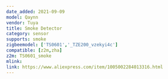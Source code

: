```yaml
---
date_added: 2021-09-09
model: Qaynn
vendor: Tuya
title: Smoke Detector
category: sensor
supports: smoke
zigbeemodel: ['TS0601','_TZE200_vzekyi4c']
compatible: [z2m,zha]
z2m: TS0601_smoke
mlink: 
link: https://www.aliexpress.com/item/1005002284013316.html
---
```


